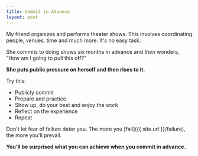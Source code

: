 ```yaml
---
title: Commit in Advance
layout: post
---
```

My friend organizes and performs theater shows.  This involves coordinating people, venues, time and much more. It's no easy task.

She commits to doing shows six months in advance and *then* wonders, “How am I going to pull this off?”

**She puts public pressure on herself and then rises to it.**

Try this:

  - Publicly commit
  - Prepare and practice
  - Show up, do your best and enjoy the work
  - Reflect on the experience
  - Repeat

Don't let fear of failure deter you. The more you [fail]({{ site.url }}/failure), the more you'll prevail.

**You'll be surprised what you can achieve when you commit in advance.**
